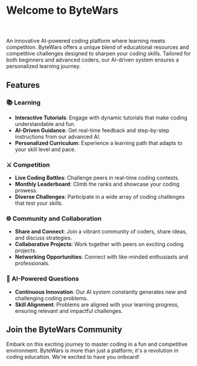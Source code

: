 # Welcome to ByteWars <p align="center"><img src="https://cdn.discordapp.com/attachments/824763081774071831/1199326764531449856/standard_3.gif" alt=""/>
</p>

An innovative AI-powered coding platform where learning meets competition. ByteWars offers a unique blend of educational resources and competitive challenges designed to sharpen your coding skills. Tailored for both beginners and advanced coders, our AI-driven system ensures a personalized learning journey.

## Features

### 📚 Learning
- **Interactive Tutorials**: Engage with dynamic tutorials that make coding understandable and fun.
- **AI-Driven Guidance**: Get real-time feedback and step-by-step instructions from our advanced AI.
- **Personalized Curriculum**: Experience a learning path that adapts to your skill level and pace.

### ⚔️ Competition
- **Live Coding Battles**: Challenge peers in real-time coding contests.
- **Monthly Leaderboard**: Climb the ranks and showcase your coding prowess.
- **Diverse Challenges**: Participate in a wide array of coding challenges that test your skills.

### 🌐 Community and Collaboration
- **Share and Connect**: Join a vibrant community of coders, share ideas, and discuss strategies.
- **Collaborative Projects**: Work together with peers on exciting coding projects.
- **Networking Opportunities**: Connect with like-minded enthusiasts and professionals.

### 🤖 AI-Powered Questions
- **Continuous Innovation**: Our AI system constantly generates new and challenging coding problems.
- **Skill Alignment**: Problems are aligned with your learning progress, ensuring relevant and impactful challenges.

## Join the ByteWars Community
Embark on this exciting journey to master coding in a fun and competitive environment. ByteWars is more than just a platform; it's a revolution in coding education. We're excited to have you onboard!
